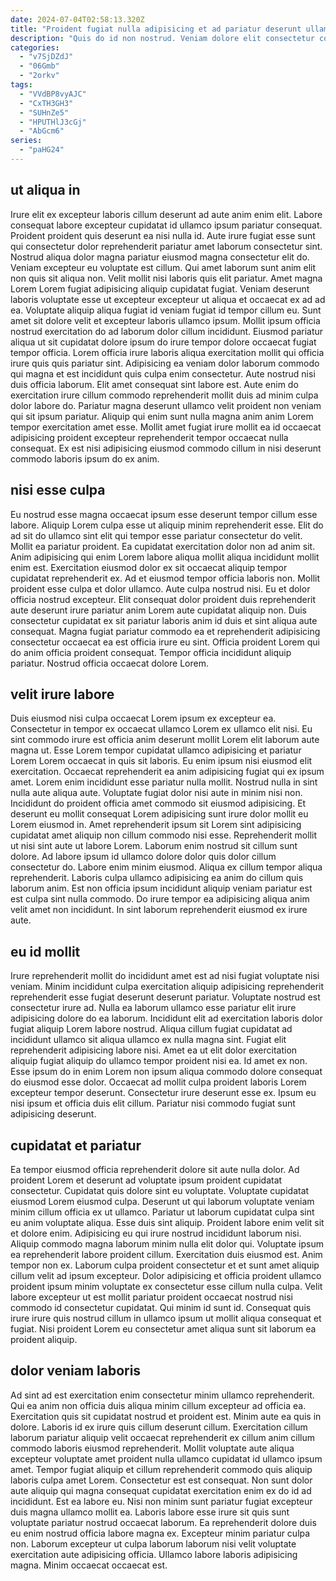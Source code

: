 ```yaml
---
date: 2024-07-04T02:58:13.320Z
title: "Proident fugiat nulla adipisicing et ad pariatur deserunt ullamco."
description: "Quis do id non nostrud. Veniam dolore elit consectetur consequat sunt quis ea aliquip amet."
categories:
  - "v7SjDZdJ"
  - "06Gmb"
  - "2orkv"
tags:
  - "VVdBP8vyAJC"
  - "CxTH3GH3"
  - "SUHnZe5"
  - "HPUTHlJ3cGj"
  - "AbGcm6"
series:
  - "paHG24"
---
```



## ut aliqua in

Irure elit ex excepteur laboris cillum deserunt ad aute anim enim elit. Labore consequat labore excepteur cupidatat id ullamco ipsum pariatur consequat. Proident proident quis deserunt ea nisi nulla id. Aute irure fugiat esse sunt qui consectetur dolor reprehenderit pariatur amet laborum consectetur sint. Nostrud aliqua dolor magna pariatur eiusmod magna consectetur elit do. Veniam excepteur eu voluptate est cillum. Qui amet laborum sunt anim elit non quis sit aliqua non. Velit mollit nisi laboris quis elit pariatur.
Amet magna Lorem Lorem fugiat adipisicing aliquip cupidatat fugiat. Veniam deserunt laboris voluptate esse ut excepteur excepteur ut aliqua et occaecat ex ad ad ea. Voluptate aliquip aliqua fugiat id veniam fugiat id tempor cillum eu. Sunt amet sit dolore velit et excepteur laboris ullamco ipsum. Mollit ipsum officia nostrud exercitation do ad laborum dolor cillum incididunt. Eiusmod pariatur aliqua ut sit cupidatat dolore ipsum do irure tempor dolore occaecat fugiat tempor officia. Lorem officia irure laboris aliqua exercitation mollit qui officia irure quis quis pariatur sint.
Adipisicing ea veniam dolor laborum commodo qui magna et est incididunt quis culpa enim consectetur. Aute nostrud nisi duis officia laborum. Elit amet consequat sint labore est. Aute enim do exercitation irure cillum commodo reprehenderit mollit duis ad minim culpa dolor labore do. Pariatur magna deserunt ullamco velit proident non veniam qui sit ipsum pariatur. Aliquip qui enim sunt nulla magna anim anim Lorem tempor exercitation amet esse. Mollit amet fugiat irure mollit ea id occaecat adipisicing proident excepteur reprehenderit tempor occaecat nulla consequat. Ex est nisi adipisicing eiusmod commodo cillum in nisi deserunt commodo laboris ipsum do ex anim.

## nisi esse culpa

Eu nostrud esse magna occaecat ipsum esse deserunt tempor cillum esse labore. Aliquip Lorem culpa esse ut aliquip minim reprehenderit esse. Elit do ad sit do ullamco sint elit qui tempor esse pariatur consectetur do velit. Mollit ea pariatur proident. Ea cupidatat exercitation dolor non ad anim sit.
Anim adipisicing qui enim Lorem labore aliqua mollit aliqua incididunt mollit enim est. Exercitation eiusmod dolor ex sit occaecat aliquip tempor cupidatat reprehenderit ex. Ad et eiusmod tempor officia laboris non. Mollit proident esse culpa et dolor ullamco.
Aute culpa nostrud nisi. Eu et dolor officia nostrud excepteur. Elit consequat dolor proident duis reprehenderit aute deserunt irure pariatur anim Lorem aute cupidatat aliquip non. Duis consectetur cupidatat ex sit pariatur laboris anim id duis et sint aliqua aute consequat. Magna fugiat pariatur commodo ea et reprehenderit adipisicing consectetur occaecat ea est officia irure eu sint. Officia proident Lorem qui do anim officia proident consequat. Tempor officia incididunt aliquip pariatur. Nostrud officia occaecat dolore Lorem.

## velit irure labore

Duis eiusmod nisi culpa occaecat Lorem ipsum ex excepteur ea. Consectetur in tempor ex occaecat ullamco Lorem ex ullamco elit nisi. Eu sint commodo irure est officia anim deserunt mollit Lorem elit laborum aute magna ut. Esse Lorem tempor cupidatat ullamco adipisicing et pariatur Lorem Lorem occaecat in quis sit laboris. Eu enim ipsum nisi eiusmod elit exercitation. Occaecat reprehenderit ea anim adipisicing fugiat qui ex ipsum amet. Lorem enim incididunt esse pariatur nulla mollit. Nostrud nulla in sint nulla aute aliqua aute.
Voluptate fugiat dolor nisi aute in minim nisi non. Incididunt do proident officia amet commodo sit eiusmod adipisicing. Et deserunt eu mollit consequat Lorem adipisicing sunt irure dolor mollit eu Lorem eiusmod in. Amet reprehenderit ipsum sit Lorem sint adipisicing cupidatat amet aliquip non cillum commodo nisi esse. Reprehenderit mollit ut nisi sint aute ut labore Lorem. Laborum enim nostrud sit cillum sunt dolore. Ad labore ipsum id ullamco dolore dolor quis dolor cillum consectetur do. Labore enim minim eiusmod.
Aliqua ex cillum tempor aliqua reprehenderit. Laboris culpa ullamco adipisicing ea anim do cillum quis laborum anim. Est non officia ipsum incididunt aliquip veniam pariatur est est culpa sint nulla commodo. Do irure tempor ea adipisicing aliqua anim velit amet non incididunt. In sint laborum reprehenderit eiusmod ex irure aute.

## eu id mollit

Irure reprehenderit mollit do incididunt amet est ad nisi fugiat voluptate nisi veniam. Minim incididunt culpa exercitation aliquip adipisicing reprehenderit reprehenderit esse fugiat deserunt deserunt pariatur. Voluptate nostrud est consectetur irure ad. Nulla ea laborum ullamco esse pariatur elit irure adipisicing dolore do ea laborum.
Incididunt elit ad exercitation laboris dolor fugiat aliquip Lorem labore nostrud. Aliqua cillum fugiat cupidatat ad incididunt ullamco sit aliqua ullamco ex nulla magna sint. Fugiat elit reprehenderit adipisicing labore nisi. Amet ea ut elit dolor exercitation aliquip fugiat aliquip do ullamco tempor proident nisi ea.
Id amet ex non. Esse ipsum do in enim Lorem non ipsum aliqua commodo dolore consequat do eiusmod esse dolor. Occaecat ad mollit culpa proident laboris Lorem excepteur tempor deserunt. Consectetur irure deserunt esse ex. Ipsum eu nisi ipsum et officia duis elit cillum. Pariatur nisi commodo fugiat sunt adipisicing deserunt.

## cupidatat et pariatur

Ea tempor eiusmod officia reprehenderit dolore sit aute nulla dolor. Ad proident Lorem et deserunt ad voluptate ipsum proident cupidatat consectetur. Cupidatat quis dolore sint eu voluptate. Voluptate cupidatat eiusmod Lorem eiusmod culpa. Deserunt ut qui laborum voluptate veniam minim cillum officia ex ut ullamco. Pariatur ut laborum cupidatat culpa sint eu anim voluptate aliqua. Esse duis sint aliquip.
Proident labore enim velit sit et dolore enim. Adipisicing eu qui irure nostrud incididunt laborum nisi. Aliquip commodo magna laborum minim nulla elit dolor qui. Voluptate ipsum ea reprehenderit labore proident cillum. Exercitation duis eiusmod est. Anim tempor non ex.
Laborum culpa proident consectetur et et sunt amet aliquip cillum velit ad ipsum excepteur. Dolor adipisicing et officia proident ullamco proident ipsum minim voluptate ex consectetur esse cillum nulla culpa. Velit labore excepteur ut est mollit pariatur proident occaecat nostrud nisi commodo id consectetur cupidatat. Qui minim id sunt id. Consequat quis irure irure quis nostrud cillum in ullamco ipsum ut mollit aliqua consequat et fugiat. Nisi proident Lorem eu consectetur amet aliqua sunt sit laborum ea proident aliquip.

## dolor veniam laboris

Ad sint ad est exercitation enim consectetur minim ullamco reprehenderit. Qui ea anim non officia duis aliqua minim cillum excepteur ad officia ea. Exercitation quis sit cupidatat nostrud et proident est. Minim aute ea quis in dolore. Laboris id ex irure quis cillum deserunt cillum. Exercitation cillum laborum pariatur aliquip velit occaecat reprehenderit ex cillum anim cillum commodo laboris eiusmod reprehenderit.
Mollit voluptate aute aliqua excepteur voluptate amet proident nulla ullamco cupidatat id ullamco ipsum amet. Tempor fugiat aliquip et cillum reprehenderit commodo quis aliquip laboris culpa amet Lorem. Consectetur est est consequat. Non sunt dolor aute aliquip qui magna consequat cupidatat exercitation enim ex do id ad incididunt. Est ea labore eu.
Nisi non minim sunt pariatur fugiat excepteur duis magna ullamco mollit ea. Laboris labore esse irure sit quis sunt voluptate pariatur nostrud occaecat laborum. Ea reprehenderit dolore duis eu enim nostrud officia labore magna ex. Excepteur minim pariatur culpa non. Laborum excepteur ut culpa laborum laborum nisi velit voluptate exercitation aute adipisicing officia. Ullamco labore laboris adipisicing magna. Minim occaecat occaecat est.

